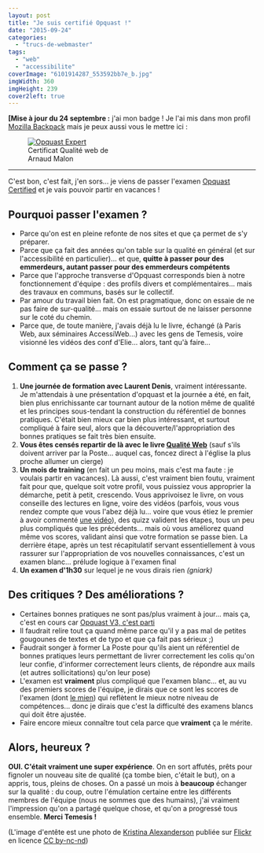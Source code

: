 ```yaml
---
layout: post
title: "Je suis certifié Opquast !"
date: "2015-09-24"
categories: 
  - "trucs-de-webmaster"
tags:
  - "web"
  - "accessibilite"
coverImage: "6101914287_553592bb7e_b.jpg"
imgWidth: 360
imgHeight: 239
cover2left: true
---
```


**\[Mise à jour du 24 septembre :** j'ai mon badge ! Je l'ai mis dans mon profil [Mozilla Backpack](https://backpack.openbadges.org/) mais je peux aussi vous le mettre ici :

<figure style="width: 200px">
	<a href="https://certified.opquast.com/certificate/U9M0PV/" alt=""><img src="https://data.oqs-cdn.com/openbadges/issuer_U9M0PV.svg" alt="Opquast Expert"></a>
	<figcaption>Certificat Qualité web de Arnaud Malon</figcaption>
</figure>

* * *

C'est bon, c'est fait, j'en sors... je viens de passer l'examen [Opquast Certified](https://certified.opquast.com/) et je vais pouvoir partir en vacances !

## Pourquoi passer l'examen ?

- Parce qu'on est en pleine refonte de nos sites et que ça permet de s'y préparer.
- Parce que ça fait des années qu'on table sur la qualité en général (et sur l'accessibilité en particulier)... et que, **quitte à passer pour des emmerdeurs, autant passer pour des emmerdeurs compétents**
- Parce que l'approche transverse d'Opquast corresponds bien à notre fonctionnement d'équipe : des profils divers et complémentaires... mais des travaux en communs, basés sur le collectif.
- Par amour du travail bien fait. On est pragmatique, donc on essaie de ne pas faire de sur-qualité... mais on essaie surtout de ne laisser personne sur le coté du chemin.
- Parce que, de toute manière, j'avais déjà lu le livre, échangé (à Paris Web, aux séminaires AccessiWeb...) avec les gens de Temesis, voire visionné les vidéos des conf d'Elie... alors, tant qu'à faire...

## Comment ça se passe ?

1. **Une journée de formation avec Laurent Denis**, vraiment intéressante. Je m'attendais à une présentation d'opquast et la journée a été, en fait, bien plus enrichissante car tournant autour de la notion même de qualité et les principes sous-tendant la construction du référentiel de bonnes pratiques. C'était bien mieux car bien plus intéressant, et surtout compliqué à faire seul, alors que la découverte/l'appropriation des bonnes pratiques se fait très bien ensuite.
2. **Vous êtes censés repartir de là avec le livre [Qualité Web](http://qualite-web-lelivre.com/ "Qualité Web (nouvelle fenêtre)")** (sauf s'ils doivent arriver par la Poste... auquel cas, foncez direct à l'église la plus proche allumer un cierge)
3. **Un mois de training** (en fait un peu moins, mais c'est ma faute : je voulais partir en vacances). Là aussi, c'est vraiment bien foutu, vraiment fait pour que, quelque soit votre profil, vous puissiez vous approprier la démarche, petit à petit, crescendo. Vous apprivoisez le livre, on vous conseille des lectures en ligne, voire des vidéos (parfois, vous vous rendez compte que vous l'abez déjà lu... voire que vous étiez le premier à avoir commenté [une vidéo](https://www.youtube.com/watch?v=d9dJXdxlX7I)), des quizz valident les étapes, tous un peu plus compliqués que les précédents... mais où vous améliorez quand même vos scores, validant ainsi que votre formation se passe bien. La derrière étape, après un test récapitulatif servant essentiellement à vous rassurer sur l'appropriation de vos nouvelles connaissances, c'est un examen blanc... prélude logique à l'examen final
4. **Un examen d'1h30** sur lequel je ne vous dirais rien _(gniark)_

## Des critiques ? Des améliorations ?

- Certaines bonnes pratiques ne sont pas/plus vraiment à jour... mais ça, c'est en cours car [Opquast V3, c'est parti](http://blog.temesis.com/post/2015/06/16/Opquast-V3-c-est-parti "Opquast V3, c'est parti (nouvelle fenêtre)")
- Il faudrait relire tout ça quand même parce qu'il y a pas mal de petites gougounes de textes et de typo et que ça fait pas sérieux ;)
- Faudrait songer à former La Poste pour qu'ils aient un référentiel de bonnes pratiques leurs permettant de livrer correctement les colis qu'on leur confie, d'informer correctement leurs clients, de répondre aux mails (et autres sollicitations) qu'on leur pose)
- L'examen est **vraiment** plus compliqué que l'examen blanc... et, au vu des premiers scores de l'équipe, je dirais que ce sont les scores de l'examen (dont [le mien](https://fr.wikipedia.org/wiki/910 "le mien (nouvelle fenêtre)")) qui reflètent le mieux notre niveau de compétences... donc je dirais que c'est la difficulté des examens blancs qui doit être ajustée.
- Faire encore mieux connaître tout cela parce que **vraiment** ça le mérite.

## Alors, heureux ?

**OUI. C'était vraiment une super expérience**. On en sort affutés, prêts pour fignoler un nouveau site de qualité (ça tombe bien, c'était le but), on a appris, tous, pleins de choses. On a passé un mois à **beaucoup** échanger sur la qualité : du coup, outre l'émulation certaine entre les différents membres de l'équipe (nous ne sommes que des humains), j'ai vraiment l'impression qu'on a partagé quelque chose, et qu'on a progressé tous ensemble. **Merci Temesis !**

(L'image d'entête est une photo de [Kristina Alexanderson](https://www.flickr.com/photos/kalexanderson/ "Kristina Alexanderson (nouvelle fenêtre)") publiée sur [Flickr](https://www.flickr.com/photos/kalexanderson/6101914287/ "Flickr (nouvelle fenêtre)") en licence [CC by-nc-nd](https://creativecommons.org/licenses/by-nc-nd/2.0/ "Creative Commons by-nc-nd (nouvelle fenêtre)"))
